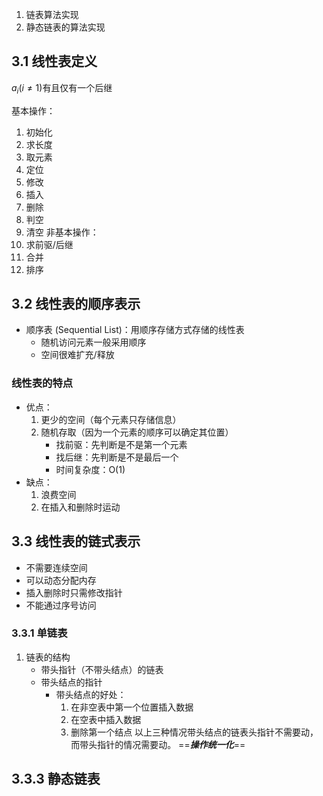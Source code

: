 1. 链表算法实现
2. 静态链表的算法实现
## 3.1 线性表定义
$a_i(i\ne 1)$有且仅有一个后继

基本操作：
1. 初始化
2. 求长度
3. 取元素
4. 定位
5. 修改
6. 插入
7. 删除
8. 判空
9. 清空
非基本操作：
1. 求前驱/后继
2. 合并
3. 排序

## 3.2 线性表的顺序表示
- 顺序表 (Sequential List)：用顺序存储方式存储的线性表
	- 随机访问元素一般采用顺序
	- 空间很难扩充/释放
### 线性表的特点
- 优点：
	1. 更少的空间（每个元素只存储信息）
	2. 随机存取（因为一个元素的顺序可以确定其位置）
		- 找前驱：先判断是不是第一个元素
		- 找后继：先判断是不是最后一个
		- 时间复杂度：O(1)
- 缺点：
	1. 浪费空间
	2. 在插入和删除时运动
## 3.3 线性表的链式表示
- 不需要连续空间
- 可以动态分配内存
- 插入删除时只需修改指针
- 不能通过序号访问
### 3.3.1 单链表
1. 链表的结构
	- 带头指针（不带头结点）的链表
	- 带头结点的指针
		- 带头结点的好处：
			1. 在非空表中第一个位置插入数据
			2. 在空表中插入数据
			3. 删除第一个结点
			以上三种情况带头结点的链表头指针不需要动，而带头指针的情况需要动。
			==***操作统一化***==
## 3.3.3 静态链表
